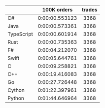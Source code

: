 ||100K orders|trades|
-|:-:|:-:|
|C#|0:00:00.553123|3368|
|Java|0:00:00.573361|3368|
|TypeScript|0:00:00.601914|3368|
|Rust|0:00:00.735363|3368|
|F#|0:00:04.212070|3368|
|Swift|0:00:05.644761|3368|
|C|0:00:09.258821|3368|
|C++|0:00:19.416083|3368|
|Go|0:00:27.726448|3368|
|Cython|0:01:22.397961|3368|
|Python|0:01:44.646964|3368|


